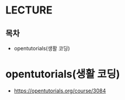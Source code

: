 # LECTURE

## 목차
- opentutorials(생활 코딩)



# opentutorials(생활 코딩)
- https://opentutorials.org/course/3084